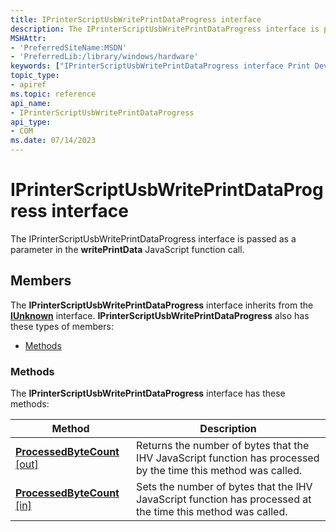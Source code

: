 ```yaml
---
title: IPrinterScriptUsbWritePrintDataProgress interface
description: The IPrinterScriptUsbWritePrintDataProgress interface is passed as a parameter in the writePrintData JavaScript function call.
MSHAttr:
- 'PreferredSiteName:MSDN'
- 'PreferredLib:/library/windows/hardware'
keywords: ["IPrinterScriptUsbWritePrintDataProgress interface Print Devices", "IPrinterScriptUsbWritePrintDataProgress interface Print Devices , described"]
topic_type:
- apiref
ms.topic: reference
api_name:
- IPrinterScriptUsbWritePrintDataProgress
api_type:
- COM
ms.date: 07/14/2023
---
```


# IPrinterScriptUsbWritePrintDataProgress interface

The IPrinterScriptUsbWritePrintDataProgress interface is passed as a parameter in the **writePrintData** JavaScript function call.

## Members

The **IPrinterScriptUsbWritePrintDataProgress** interface inherits from the [**IUnknown**](/windows/win32/api/unknwn/nn-unknwn-iunknown) interface. **IPrinterScriptUsbWritePrintDataProgress** also has these types of members:

- [Methods](#methods)

### Methods

The **IPrinterScriptUsbWritePrintDataProgress** interface has these methods:

| Method | Description |
|--|--|
| [**ProcessedByteCount** [out]](iprinterscriptusbwriteprintdataprogress-processedbytecount.md) | Returns the number of bytes that the IHV JavaScript function has processed by the time this method was called. |
| [**ProcessedByteCount** [in]](iprinterscriptusbwriteprintdataprogress-processedbytecount-in.md) | Sets the number of bytes that the IHV JavaScript function has processed at the time this method was called. |
